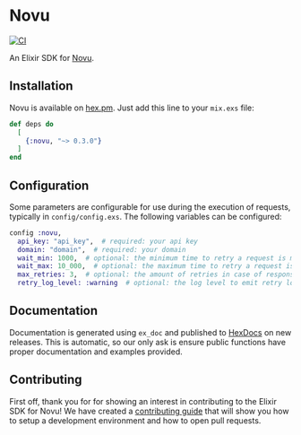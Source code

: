# Novu

[![CI](https://github.com/novuhq/elixir/actions/workflows/ci.yml/badge.svg)](https://github.com/novuhq/elixir/actions/workflows/ci.yml)

An Elixir SDK for [Novu](https://novu.co/).

## Installation

Novu is available on [hex.pm](https://hex.pm/packages/novu). Just add this line to your `mix.exs` file:

<!-- {x-release-please-start-version} -->
```elixir
def deps do
  [
    {:novu, "~> 0.3.0"}
  ]
end
```
<!-- {x-release-please-end} -->

## Configuration

Some parameters are configurable for use during the execution of requests, typically in `config/config.exs`. The following variables can be configured:

```elixir
config :novu,
  api_key: "api_key",  # required: your api key
  domain: "domain",  # required: your domain
  wait_min: 1000,  # optional: the minimum time to retry a request is milliseconds (default: 1000)
  wait_max: 10_000,  # optional: the maximum time to retry a request is milliseconds (default: 10_000)
  max_retries: 3,  # optional: the amount of retries in case of responses 408/429/500/502/503/504 (default: 0)
  retry_log_level: :warning  # optional: the log level to emit retry logs at. Can be set to false do disable logging (default: :warning)
```

## Documentation

Documentation is generated using `ex_doc` and published to [HexDocs](https://hexdocs.pm/novu/readme.html) on new releases. This is automatic, so our only ask is ensure public functions have proper documentation and examples provided.

## Contributing

First off, thank you for for showing an interest in contributing to the Elixir SDK for Novu! We have created a [contributing guide](./CONTRIBUTING.md) that will show you how to setup a development environment and how to open pull requests.

